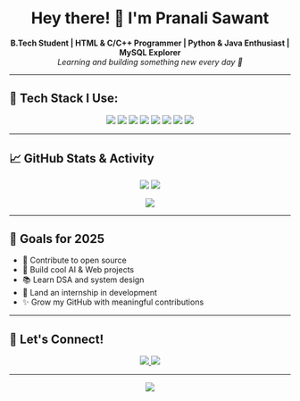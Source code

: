 <h1 align="center">Hey there! 👋 I'm Pranali Sawant</h1>

<p align="center">
  <b>B.Tech Student | HTML & C/C++ Programmer | Python & Java Enthusiast | MySQL Explorer</b><br/>
  <i>Learning and building something new every day 🚀</i>
</p>

---

## 🧠 Tech Stack I Use:

<p align="center">
  <img src="https://img.shields.io/badge/HTML5-E34F26?style=for-the-badge&logo=html5&logoColor=white" />
  <img src="https://img.shields.io/badge/CSS3-1572B6?style=for-the-badge&logo=css3&logoColor=white" />
  <img src="https://img.shields.io/badge/JavaScript-F7DF1E?style=for-the-badge&logo=javascript&logoColor=black" />
  <img src="https://img.shields.io/badge/C-00599C?style=for-the-badge&logo=c&logoColor=white" />
  <img src="https://img.shields.io/badge/C++-004482?style=for-the-badge&logo=c%2B%2B&logoColor=white" />
  <img src="https://img.shields.io/badge/Java-ED8B00?style=for-the-badge&logo=java&logoColor=white" />
  <img src="https://img.shields.io/badge/Python-3776AB?style=for-the-badge&logo=python&logoColor=white" />
  <img src="https://img.shields.io/badge/MySQL-00758F?style=for-the-badge&logo=mysql&logoColor=white" />
</p>

---

## 📈 GitHub Stats & Activity

<p align="center">
  <img src="https://github-readme-stats.vercel.app/api?username=pranalisawant02&show_icons=true&theme=tokyonight&hide_title=false&hide_border=true" />
  <img src="https://github-readme-streak-stats.herokuapp.com/?user=pranalisawant02&theme=tokyonight&hide_border=true" />
</p>

<p align="center">
  <img src="https://github-readme-stats.vercel.app/api/top-langs/?username=pranalisawant02&layout=compact&theme=tokyonight&hide_border=true" />
</p>

---

## 🎯 Goals for 2025

- 🔭 Contribute to open source
- 🌱 Build cool AI & Web projects
- 📚 Learn DSA and system design
- 💼 Land an internship in development
- ✨ Grow my GitHub with meaningful contributions

---

## 🔗 Let's Connect!

<p align="center">
  <a href="https://linkedin.com/in/pranalisawant02" target="_blank">
    <img src="https://img.shields.io/badge/-LinkedIn-blue?style=for-the-badge&logo=linkedin&logoColor=white"/>
  </a>
  <a href="mailto:pranalisawant02@gmail.com" target="_blank">
    <img src="https://img.shields.io/badge/-Gmail-D14836?style=for-the-badge&logo=gmail&logoColor=white"/>
  </a>
</p>

---

<p align="center">
  <img src="https://readme-typing-svg.herokuapp.com?font=Fira+Code&duration=3000&pause=1000&color=F78DA7&center=true&width=435&lines=Thanks+for+visiting+my+profile!+%F0%9F%99%8C;Happy+Coding!+%F0%9F%92%BB+❤️">
</p>
